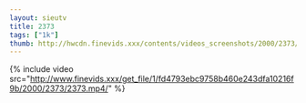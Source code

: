 ```yaml
--- 
layout: sieutv
title: 2373
tags: ["1k"]
thumb: http://hwcdn.finevids.xxx/contents/videos_screenshots/2000/2373/preview.mp4.jpg
---
```

{% include video src="http://www.finevids.xxx/get_file/1/fd4793ebc9758b460e243dfa10216f9b/2000/2373/2373.mp4/" %} 

